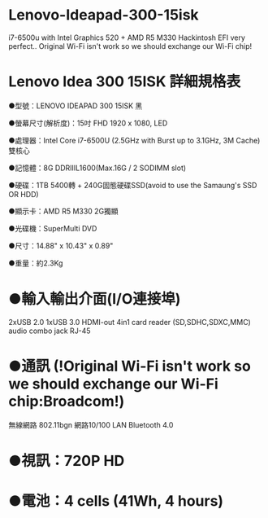 # Lenovo-Ideapad-300-15isk
i7-6500u with Intel Graphics 520 + AMD R5 M330 Hackintosh EFI very perfect..
Original Wi-Fi isn't work so we should exchange our Wi-Fi chip!
# Lenovo Idea 300 15ISK 詳細規格表
  ●型號：LENOVO IDEAPAD 300 15ISK 黑 
  
  ●螢幕尺寸(解析度)：15吋 FHD 1920 x 1080, LED 
  
  ●處理器：Intel Core i7-6500U (2.5GHz with Burst up to 3.1GHz, 3M Cache)雙核心 
  
  ●記憶體：8G DDRIIIL1600(Max.16G / 2 SODIMM slot) 
  
  ●硬碟：1TB 5400轉 + 240G固態硬碟SSD(avoid to use the Samaung's SSD OR HDD)
  
  ●顯示卡：AMD R5 M330 2G獨顯                                     
  
  ●光碟機：SuperMulti DVD 
  
  ●尺寸：14.88" x 10.43" x 0.89" 
  
  ●重量：約2.3Kg 

# ●輸入輸出介面(I/O連接埠) 
2xUSB 2.0 
1xUSB 3.0 
HDMI-out 
4in1 card reader (SD,SDHC,SDXC,MMC) 
audio combo jack 
RJ-45 
# ●通訊 (!Original Wi-Fi isn't work so we should exchange our Wi-Fi chip:Broadcom!)
無線網路 802.11bgn 
網路10/100 LAN 
Bluetooth 4.0 
# ●視訊：720P HD 
# ●電池：4 cells (41Wh, 4 hours) 

